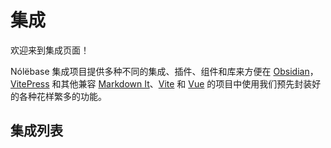 # 集成

欢迎来到集成页面！

Nólëbase 集成项目提供多种不同的集成、插件、组件和库来方便在 [Obsidian](https://obsidian.md)，[VitePress](https://vitepress.dev) 和其他兼容 [Markdown It](https://github.com/markdown-it/markdown-it)、[Vite](https://vitejs.dev/) 和 [Vue](https://vuejs.org/) 的项目中使用我们预先封装好的各种花样繁多的功能。

## 集成列表

<IntegrationCard type="markdown-it" title="双向链接" package="markdown-it-bi-directional-links" />

<br />

<IntegrationCard type="markdown-it" title="元素转换" package="markdown-it-element-transform" />

<br />

<IntegrationCard type="vitepress" title="阅读增强" package="vitepress-plugin-enhanced-readabilities" />

<br />

<IntegrationCard type="vitepress" title="行内链接预览" package="vitepress-plugin-inline-link-preview" />

<br />

<IntegrationCard type="vitepress" title="闪烁高亮当前的目标标题" package="vitepress-plugin-highlight-targeted-heading" />

<br />

<IntegrationCard type="obsidian" title="UnoCSS" package="obsidian-plugin-unocss" />
